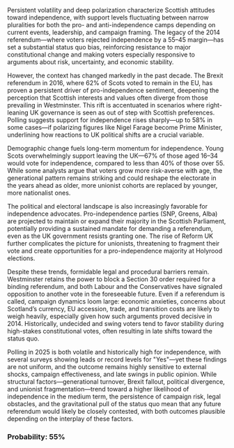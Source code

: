 Persistent volatility and deep polarization characterize Scottish attitudes toward independence, with support levels fluctuating between narrow pluralities for both the pro- and anti-independence camps depending on current events, leadership, and campaign framing. The legacy of the 2014 referendum—where voters rejected independence by a 55–45 margin—has set a substantial status quo bias, reinforcing resistance to major constitutional change and making voters especially responsive to arguments about risk, uncertainty, and economic stability.

However, the context has changed markedly in the past decade. The Brexit referendum in 2016, where 62% of Scots voted to remain in the EU, has proven a persistent driver of pro-independence sentiment, deepening the perception that Scottish interests and values often diverge from those prevailing in Westminster. This rift is accentuated in scenarios where right-leaning UK governance is seen as out of step with Scottish preferences. Polling suggests support for independence rises sharply—up to 58% in some cases—if polarizing figures like Nigel Farage become Prime Minister, underlining how reactions to UK political shifts are a crucial variable.

Demographic change fuels long-term momentum for independence. Young Scots overwhelmingly support leaving the UK—67% of those aged 16–34 would vote for independence, compared to less than 40% of those over 55. While some analysts argue that voters grow more risk-averse with age, the generational pattern remains striking and could reshape the electorate in the years ahead as older, more unionist cohorts are replaced by younger, more nationalist ones.

The political and electoral landscape is also increasingly favorable for independence advocates. Pro-independence parties (SNP, Greens, Alba) are projected to maintain or expand their majority in the Scottish Parliament, potentially providing a sustained mandate for demanding a referendum, even as the UK government resists granting one. The rise of Reform UK further complicates the picture for unionists, threatening to fragment their vote and create opportunities for a pro-independence majority at Holyrood elections.

Despite these trends, formidable legal and procedural barriers remain. Westminster retains the power to block a Section 30 order required for a binding referendum, and both Labour and the Conservatives have signaled opposition to another vote in the foreseeable future. Even if a referendum is called, campaign dynamics loom large: economic anxieties, concerns about Scotland’s currency, EU accession, trade, and transition costs are likely to weigh heavily, especially given how such arguments proved decisive in 2014. Historically, undecided and swing voters tend to favor stability during high-stakes constitutional votes, often resulting in late shifts toward the status quo.

Polling in 2025 is both volatile and historically high for independence, with several surveys showing leads or record levels for "Yes"—yet these findings are not uniform, and the outcome remains highly sensitive to external shocks, campaign effectiveness, and late swings in public opinion. While structural factors—generational turnover, Brexit fallout, political divergence, and unionist fragmentation—trend toward a higher likelihood of independence in the medium term, the persistence of campaign risk, legal obstacles, and the gravitational pull of the status quo mean that any future referendum would likely be closely contested, with both outcomes plausible depending on the interplay of these factors.

### Probability: 55%